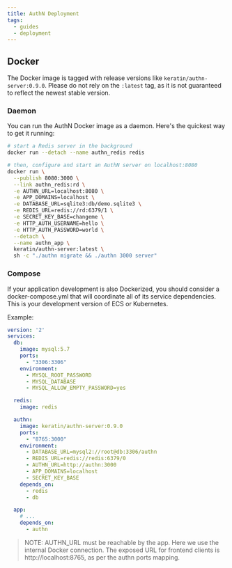 ```yaml
---
title: AuthN Deployment
tags:
  - guides
  - deployment
---
```



## Docker

The Docker image is tagged with release versions like `keratin/authn-server:0.9.0`. Please do not
rely on the `:latest` tag, as it is not guaranteed to reflect the newest stable version.

### Daemon

You can run the AuthN Docker image as a daemon. Here's the quickest way to get it running:

```sh
# start a Redis server in the background
docker run --detach --name authn_redis redis

# then, configure and start an AuthN server on localhost:8080
docker run \
  --publish 8080:3000 \
  --link authn_redis:rd \
  -e AUTHN_URL=localhost:8080 \
  -e APP_DOMAINS=localhost \
  -e DATABASE_URL=sqlite3:db/demo.sqlite3 \
  -e REDIS_URL=redis://rd:6379/1 \
  -e SECRET_KEY_BASE=changeme \
  -e HTTP_AUTH_USERNAME=hello \
  -e HTTP_AUTH_PASSWORD=world \
  --detach \
  --name authn_app \
  keratin/authn-server:latest \
  sh -c "./authn migrate && ./authn 3000 server"
```

### Compose

If your application development is also Dockerized, you should consider a docker-compose.yml that
will coordinate all of its service dependencies. This is your development version of ECS or
Kubernetes.

Example:

```yml
version: '2'
services:
  db:
    image: mysql:5.7
    ports:
      - "3306:3306"
    environment:
      - MYSQL_ROOT_PASSWORD
      - MYSQL_DATABASE
      - MYSQL_ALLOW_EMPTY_PASSWORD=yes

  redis:
    image: redis

  authn:
    image: keratin/authn-server:0.9.0
    ports:
      - "8765:3000"
    environment:
      - DATABASE_URL=mysql2://root@db:3306/authn
      - REDIS_URL=redis://redis:6379/0
      - AUTHN_URL=http://authn:3000
      - APP_DOMAINS=localhost
      - SECRET_KEY_BASE
    depends_on:
      - redis
      - db

  app:
    # ...
    depends_on:
      - authn
```

> NOTE:
> AUTHN_URL must be reachable by the app. Here we use the internal Docker connection. The exposed
> URL for frontend clients is http://localhost:8765, as per the authn ports mapping.
